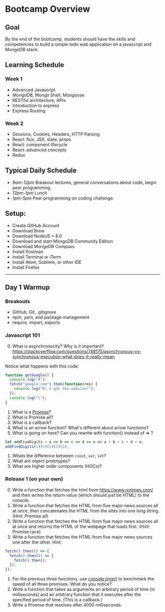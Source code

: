 # Bootcamp Overview

## Goal

By the end of the bootcamp, students should have the skills and competencies to build a simple todo web application on a javascript and MongoDB stack.

## Learning Schedule

### Week 1

* Advanced Javascript
* MongoDB, Mongo Shell, Mongoose
* RESTful architecture, APIs
* Introduction to express
* Express Routing

### Week 2

* Sessions, Cookies, Headers, HTTP Parsing
* React: flux, JSX, state, props
* React: component lifecycle
* React: advanced concepts
* Redux

## Typical Daily Schedule

* _9am-12pm_ Breakout lectures, general conversations about code, begin peer programming.
* _12pm-1pm_ Lunch
* _1pm-5pm_ Peer programming on coding challenge.

## Setup:

* Create GitHub Account
* Download Brew
* Download NodeJS > 8.0
* Download and start MongoDB Community Edition
* Download MongoDB Compass
* Install Postman
* Install Terminal or iTerm
* Install Atom, Sublime, or other IDE
* Install Firefox

---

## Day 1 Warmup

### Breakouts

* GitHub, Git, .gitignore
* npm, yarn, and package management
* require, import, exports

### Javascript 101

0. What is asynchronocity? Why is it important? https://stackoverflow.com/questions/748175/asynchronous-vs-synchronous-execution-what-does-it-really-mean

Notice what happens with this code:

```javascript
function getGoogle() {
  console.log("A");
  fetch("google.com").then(function(res) {
    console.log("B: I got the website!");
  });
  console.log("C");
}
```

1. What is a [Promise](https://developer.mozilla.org/en-US/docs/Web/JavaScript/Reference/Global_Objects/Promise)?
1. What is Promise.all?
1. What is a callback?
1. What is an arrow function? What's different about arrow functions?
1. What is going on here?
   Can you rewrite with function() instead of => ?

```javascript
let addFiveDigits = a => b => c => d => e => a + b + c + d + e;
addFiveDigits(1)(1)(1)(1)(1);
```

1. Whats the difference between `const`, `var`, `let`?
1. What are object prototypes?
1. What are higher order components (HOCs)?

### Release 1 (on your own)

0. Write a function that fetches the html from https://www.nytimes.com/ and then writes the return value (which should just be HTML) to the console.
1. Write a function that fetches the HTML from five major news sources all at once, then concatenates the HTML from the sites into one long string. (Hint: Promise.all)
1. Write a function that fetches the HTML from five major news sources all at once and returns the HTML of the webpage that loads first. (Hint: Promise.race)
1. Write a function that fetches the HTML from five major news sources one after the other. Hint:

```javascript
fetch().then(() => {
  fetch().then(() => {
    fetch().then();
  });
});
```

1. For the previous three functions, use [console.time()](https://developer.mozilla.org/en-US/docs/Web/API/Console/time) to benchmark the speed of all three promises. What do you notice?
1. Write a function that takes as arguments an arbitrary period of time (in milliseconds) and an arbitrary function that it executes after the specified period of time. (This is a callback.)
1. Write a Promise that resolves after 4000 milliseconds.
